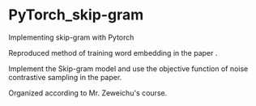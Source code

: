# PyTorch_skip-gram
Implementing skip-gram with Pytorch

Reproduced method of training word embedding in the paper <Distributed Representations of Words and Phrases and Their Compositionality >.
  
Implement the Skip-gram model and use the objective function of noise contrastive sampling in the paper.

Organized according to Mr. Zeweichu's course.

